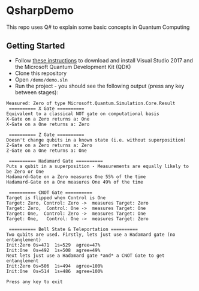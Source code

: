 # QsharpDemo
This repo uses Q# to explain some basic concepts in Quantum Computing


## Getting Started

- Follow [these instructions](https://docs.microsoft.com/en-us/quantum/quantum-installconfig) to download and install Visual Studio 2017 and the Microsoft Quantum Development Kit (QDK)
- Clone this repository
- Open `/demo/demo.sln`
- Run the project - you should see the following output (press any key between stages):

```
Measured: Zero of type Microsoft.Quantum.Simulation.Core.Result
 ========== X Gate ==========
Equivalent to a classical NOT gate on computational basis
X-Gate on a Zero returns a: One
X-Gate on a One returns a: Zero

 ========== Z Gate ==========
Doesn't change qubits in a known state (i.e. without superposition)
Z-Gate on a Zero returns a: Zero
Z-Gate on a One returns a: One

 ========== Hadamard Gate ==========
Puts a qubit in a superposition - Measurements are equally likely to be Zero or One
Hadamard-Gate on a Zero measures One 55% of the time
Hadamard-Gate on a One measures One 49% of the time

 ========== CNOT Gate ==========
Target is flipped when Control is One
Target: Zero, Control: Zero ->  measures Target: Zero
Target: Zero,  Control: One ->  measures Target: One
Target: One,  Control: Zero ->  measures Target: One
Target: One,   Control: One ->  measures Target: Zero

 ========== Bell State & Teleportation ==========
Two qubits are used. Firstly, lets just use a Hadamard gate (no entanglement)
Init:Zero 0s=471  1s=529  agree=47%
Init:One  0s=492  1s=508  agree=49%
Next lets just use a Hadamard gate *and* a CNOT Gate to get entanglement
Init:Zero 0s=506  1s=494  agree=100%
Init:One  0s=514  1s=486  agree=100%

Press any key to exit

```
